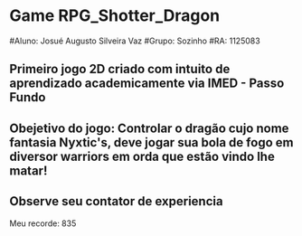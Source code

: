 # Game RPG_Shotter_Dragon
#Aluno: Josué Augusto Silveira Vaz
#Grupo: Sozinho
#RA: 1125083 


## Primeiro jogo 2D criado com intuito de aprendizado academicamente via IMED - Passo Fundo

## Obejetivo do jogo: Controlar o dragão cujo nome fantasia Nyxtic's, deve jogar sua bola de fogo em diversor warriors em orda que estão vindo lhe matar!
## Observe seu contator de experiencia
Meu recorde: 835
